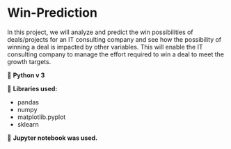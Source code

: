# Win-Prediction
In this project, we will analyze and predict the win possibilities of deals/projects for an IT consulting company and see how the possibility of winning a deal is impacted by other variables. This will enable the IT consulting company to manage the effort required to win a deal to meet the growth targets.

📌 <b>Python v 3</b>

📌 <b>Libraries used:</b>

* pandas<br/>
* numpy<br/>
* matplotlib.pyplot<br/>
* sklearn<br/>

📌 <b>Jupyter notebook was used.</b>

